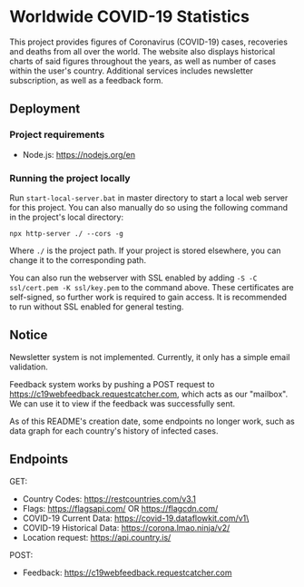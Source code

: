 # Worldwide COVID-19 Statistics

This project provides figures of Coronavirus (COVID-19) cases, recoveries and deaths from all over the world.
The website also displays historical charts of said figures throughout the years, as well as number of cases within the user's country.
Additional services includes newsletter subscription, as well as a feedback form.

## Deployment
### Project requirements
+ Node.js: https://nodejs.org/en
### Running the project locally
Run `start-local-server.bat` in master directory to start a local web server for this project. You can also manually do so using the following command in the project's local directory:
```
npx http-server ./ --cors -g
```
Where `./` is the project path. If your project is stored elsewhere, you can change it to the corresponding path.

You can also run the webserver with SSL enabled by adding `-S -C ssl/cert.pem -K ssl/key.pem` to the command above. These certificates are self-signed, so further work is required to gain access. It is recommended to run without SSL enabled for general testing.

## Notice
Newsletter system is not implemented. Currently, it only has a simple email validation.

Feedback system works by pushing a POST request to https://c19webfeedback.requestcatcher.com, which acts as our "mailbox". We can use it to view if the feedback was successfully sent.

As of this README's creation date, some endpoints no longer work, such as data graph for each country's history of infected cases.

## Endpoints
GET:
+ Country Codes: https://restcountries.com/v3.1
+ Flags: https://flagsapi.com/ OR https://flagcdn.com/
+ COVID-19 Current Data: https://covid-19.dataflowkit.com/v1\
+ COVID-19 Historical Data: https://corona.lmao.ninja/v2/
+ Location request: https://api.country.is/

POST:
+ Feedback: https://c19webfeedback.requestcatcher.com